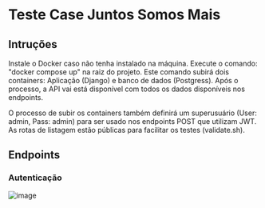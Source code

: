 # Teste Case Juntos Somos Mais
## Intruções

Instale o Docker caso não tenha instalado na máquina. Execute o comando: "docker compose up" na raiz do projeto. Este comando subirá dois containers: Aplicação (Django) e banco de dados (Postgress). Após o processo, a API vai está disponível com todos os dados disponíveis nos endpoints.

O processo de subir os containers também definirá um superusuário (User: admin, Pass: admin) para ser usado nos endpoints POST que utilizam JWT. As rotas de listagem estão públicas para facilitar os testes (validate.sh).

## Endpoints
### Autenticação
![image](https://github.com/user-attachments/assets/93e7821f-d355-44e2-afb4-9af1ac64ed6c)



 
